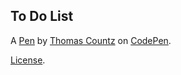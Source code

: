 To Do List
----------


A [Pen](http://codepen.io/Thomascountz/pen/rryJoE) by [Thomas Countz](http://codepen.io/Thomascountz) on [CodePen](http://codepen.io/).

[License](http://codepen.io/Thomascountz/pen/rryJoE/license).